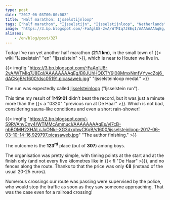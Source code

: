 ```yaml
---
type: post
date: "2017-06-03T00:00:00Z"
title: "Half marathon: Ijsselstijnloop"
tags: ["half marathon", "Ijsselstijn", "Ijsselstijnloop", "Netherlands", "running", "sport"]
image: "https://3.bp.blogspot.com/-FaAglU8-2vA/WTMIq7J8EqI/AAAAAAAAqEg/B8JUhHQIXTY9l08MmxNmfVYvvcZoj6_dACKgB/s1600/dsc05191.picasaweb.jpg"
aliases:
    - /en/blog/post/327
---
```


Today I've run yet another half marathon (**21.1 km**), in the small town of {{< wiki "IJsselstein" "en" "Ijsselstein" >}}, which is near to Houten we live in.

<!--more-->

{{< imgfig "https://3.bp.blogspot.com/-FaAglU8-2vA/WTMIq7J8EqI/AAAAAAAAqEg/B8JUhHQIXTY9l08MmxNmfVYvvcZoj6_dACKgB/s1600/dsc05191.picasaweb.jpg" "Ijsselsteinloop medal." >}}

The run was expectedly called [Ijsselsteinloop](http://www.ijsselsteinloop.nl/) ("Ijsselstein run").

This time my result of **1:49:01** didn't beat the record, but it was just a minute more than the {{< a "0320" "previous run at De Haar" >}}. Which is not bad, considering sauna-like conditions and even a short rain-shower!

{{< imgfig "https://2.bp.blogspot.com/-S9RVAnvCny4/WTMMcAmmucI/AAAAAAAAqEs/yl7cB-nbBOMH2XHALcJxONkr-XG3dxqhwCKgB/s1600/ijsselsteinloop-2017-06-03-10-14-16.929797.picasaweb.jpg" "The author finishing." >}}

The outcome is the **123<sup>rd</sup>** place (out of **307**) among boys.

The organisation was pretty simple, with timing points at the start and at the finish only (and not every five kilometres like in {{< fl "De Haar" >}}), and no fences along the route. Thanks to that the price was only **€8** (instead of the usual 20-25 euros).

Numerous crossings our route was passing were supervised by the police, who would stop the traffic as soon as they saw someone approaching. That was the case even for a railroad crossing!
